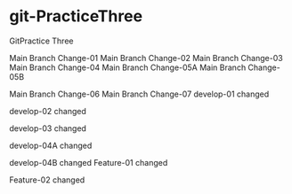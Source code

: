 # git-PracticeThree
GitPractice Three

Main Branch Change-01
Main Branch Change-02
Main Branch Change-03
Main Branch Change-04
Main Branch Change-05A
Main Branch Change-05B

Main Branch Change-06
Main Branch Change-07
develop-01 changed

develop-02 changed

develop-03 changed

develop-04A changed

develop-04B changed
Feature-01 changed

Feature-02 changed
